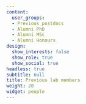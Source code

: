 ```yaml
---
content:
  user_groups:
  - Previous postdocs
  - Alumni PhD
  - Alumni MSc
  - Alumni Honours
design:
  show_interests: false
  show_role: true
  show_social: true
headless: true
subtitle: null
title: Previous lab members
weight: 20
widget: people
---
```

